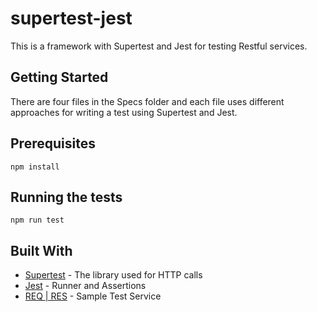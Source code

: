 # supertest-jest

This is a framework with Supertest and Jest for testing Restful services.

## Getting Started

There are four files in the Specs folder and each file uses different approaches for writing a test using Supertest and Jest.

## Prerequisites


```
npm install
```

## Running the tests


```
npm run test
```

## Built With

* [Supertest](https://github.com/visionmedia/supertest) - The library used for HTTP calls
* [Jest](https://github.com/facebook/jest) - Runner and Assertions
* [REQ | RES](https://reqres.in/) - Sample Test Service